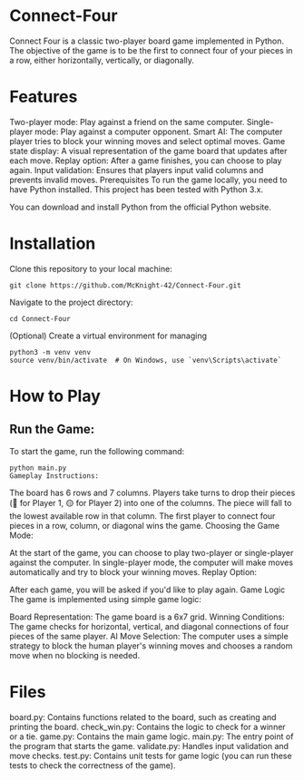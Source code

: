 # Connect-Four
Connect Four is a classic two-player board game implemented in Python. The objective of the game is to be the first to connect four of your pieces in a row, either horizontally, vertically, or diagonally.

# Features
Two-player mode: Play against a friend on the same computer.
Single-player mode: Play against a computer opponent.
Smart AI: The computer player tries to block your winning moves and select optimal moves.
Game state display: A visual representation of the game board that updates after each move.
Replay option: After a game finishes, you can choose to play again.
Input validation: Ensures that players input valid columns and prevents invalid moves.
Prerequisites
To run the game locally, you need to have Python installed. This project has been tested with Python 3.x.

You can download and install Python from the official Python website.

# Installation
Clone this repository to your local machine:

```
git clone https://github.com/McKnight-42/Connect-Four.git
```

Navigate to the project directory:

```
cd Connect-Four
```

(Optional) Create a virtual environment for managing 

```
python3 -m venv venv
source venv/bin/activate  # On Windows, use `venv\Scripts\activate`
```


# How to Play

## Run the Game:

To start the game, run the following command:

```
python main.py
Gameplay Instructions:
```

The board has 6 rows and 7 columns.
Players take turns to drop their pieces (🔴 for Player 1, 🟡 for Player 2) into one of the columns.
The piece will fall to the lowest available row in that column.
The first player to connect four pieces in a row, column, or diagonal wins the game.
Choosing the Game Mode:

At the start of the game, you can choose to play two-player or single-player against the computer.
In single-player mode, the computer will make moves automatically and try to block your winning moves.
Replay Option:

After each game, you will be asked if you'd like to play again.
Game Logic
The game is implemented using simple game logic:

Board Representation: The game board is a 6x7 grid.
Winning Conditions: The game checks for horizontal, vertical, and diagonal connections of four pieces of the same player.
AI Move Selection: The computer uses a simple strategy to block the human player's winning moves and chooses a random move when no blocking is needed.

# Files

board.py: Contains functions related to the board, such as creating and printing the board.
check_win.py: Contains the logic to check for a winner or a tie.
game.py: Contains the main game logic.
main.py: The entry point of the program that starts the game.
validate.py: Handles input validation and move checks.
test.py: Contains unit tests for game logic (you can run these tests to check the correctness of the game).
